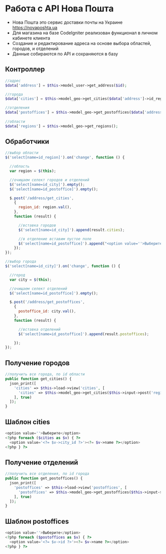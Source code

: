 # Работа с API Нова Пошта

- Нова Пошта это сервис доставки почты на Украине https://novaposhta.ua
- Для магазина на базе CodeIgniter реализован функционал в личном кабинете клиента
- Создание и редактирование адреса на основе выбора областей, городов, и отделений
- Данные собираются по API и сохраняются в базу

## Контроллер

```php
//адрес
$data['address'] = $this->model_user->get_address($id);

//города
$data['cities'] = $this->model_geo->get_cities($data['address']->id_region);

//отделения
$data['postoffices'] = $this->model_geo->get_postoffices($data['address']->id_city);
	  
//области
$data['regions'] = $this->model_geo->get_regions();
```

## Обработчики

```javascript
//выбор области
$('select[name=id_region]').on('change', function () {

  //область
  var region = $(this);

  //очищаем селект городов и отделений
  $('select[name=id_city]').empty();
  $('select[name=id_postoffice]').empty();

  $.post('/address/get_cities',
    {
      region_id: region.val(),
    },
    function (result) {

      //вставка городов
      $('select[name=id_city]').append(result.cities);

      //в отделение вставим пустое поле
      $('select[name=id_postoffice]').append("<option value=''>Выберите</option>");
    });
});

//выбор города
$('select[name=id_city]').on('change', function () {

  //город
  var city = $(this);

  //очищаем селект отделений
  $('select[name=id_postoffice]').empty();

  $.post('/address/get_postoffices',
    {
      postoffice_id: city.val(),
    },
    function (result) {

      //вставка отделений
      $('select[name=id_postoffice]').append(result.postoffices);

    });
});
```

## Получение городов

```php
//получить все города, по id области
public function get_cities() {
  json_print([
    'cities' => $this->load->view('cities', [
      'cities' => $this->model_geo->get_cities($this->input->post('region_id'))
    ], true)
  ]);
}
```

## Шаблон cities

```php
<option value=''>Выберите</option>
<?php foreach ($cities as $v) { ?>
  <option value='<?= $v->city_id ?>'><?= $v->name ?></option>
<?php } ?>
```

## Получение отделений

```php
//получить все отделения, по id города
public function get_postoffices() {
  json_print([
    'postoffices' => $this->load->view('postoffices', [
      'postoffices' => $this->model_geo->get_postoffices($this->input->post('postoffice_id'))
    ], true)
  ]);
}
```

## Шаблон postoffices

```php
<option value=''>Выберите</option>
<?php foreach ($postoffices as $v) { ?>
  <option value='<?= $v->id ?>'><?= $v->name ?></option>
<?php } ?>
```